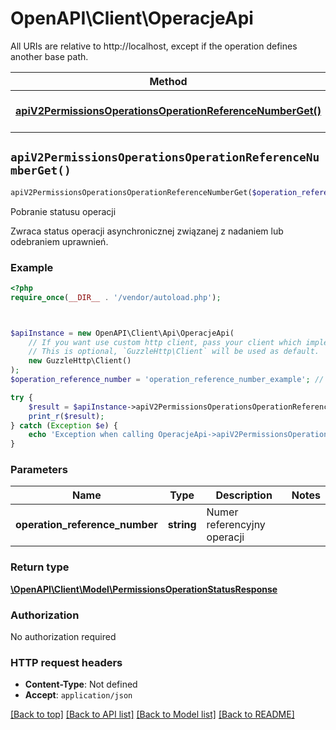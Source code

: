 # OpenAPI\Client\OperacjeApi

All URIs are relative to http://localhost, except if the operation defines another base path.

| Method | HTTP request | Description |
| ------------- | ------------- | ------------- |
| [**apiV2PermissionsOperationsOperationReferenceNumberGet()**](OperacjeApi.md#apiV2PermissionsOperationsOperationReferenceNumberGet) | **GET** /api/v2/permissions/operations/{operationReferenceNumber} | Pobranie statusu operacji |


## `apiV2PermissionsOperationsOperationReferenceNumberGet()`

```php
apiV2PermissionsOperationsOperationReferenceNumberGet($operation_reference_number): \OpenAPI\Client\Model\PermissionsOperationStatusResponse
```

Pobranie statusu operacji

Zwraca status operacji asynchronicznej związanej z nadaniem lub odebraniem uprawnień.

### Example

```php
<?php
require_once(__DIR__ . '/vendor/autoload.php');



$apiInstance = new OpenAPI\Client\Api\OperacjeApi(
    // If you want use custom http client, pass your client which implements `GuzzleHttp\ClientInterface`.
    // This is optional, `GuzzleHttp\Client` will be used as default.
    new GuzzleHttp\Client()
);
$operation_reference_number = 'operation_reference_number_example'; // string | Numer referencyjny operacji

try {
    $result = $apiInstance->apiV2PermissionsOperationsOperationReferenceNumberGet($operation_reference_number);
    print_r($result);
} catch (Exception $e) {
    echo 'Exception when calling OperacjeApi->apiV2PermissionsOperationsOperationReferenceNumberGet: ', $e->getMessage(), PHP_EOL;
}
```

### Parameters

| Name | Type | Description  | Notes |
| ------------- | ------------- | ------------- | ------------- |
| **operation_reference_number** | **string**| Numer referencyjny operacji | |

### Return type

[**\OpenAPI\Client\Model\PermissionsOperationStatusResponse**](../Model/PermissionsOperationStatusResponse.md)

### Authorization

No authorization required

### HTTP request headers

- **Content-Type**: Not defined
- **Accept**: `application/json`

[[Back to top]](#) [[Back to API list]](../../README.md#endpoints)
[[Back to Model list]](../../README.md#models)
[[Back to README]](../../README.md)
